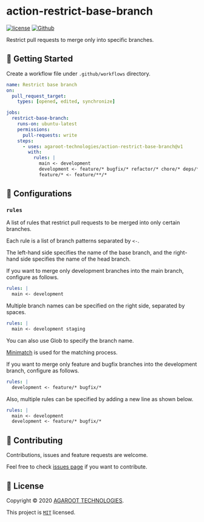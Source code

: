 # action-restrict-base-branch

[![license](https://img.shields.io/badge/License-MIT-green.svg)](https://github.com/agaroot-technologies/action-restrict-base-branch/blob/main/LICENSE)
[![Github](https://img.shields.io/github/followers/agaroot-technologies?label=Follow&logo=github&style=social)](https://github.com/orgs/agaroot-technologies/followers)

Restrict pull requests to merge only into specific branches.

## 👏 Getting Started

Create a workflow file under ```.github/workflows``` directory.

```yaml
name: Restrict base branch
on:
  pull_request_target:
    types: [opened, edited, synchronize]

jobs:
  restrict-base-branch:
    runs-on: ubuntu-latest
    permissions:
      pull-requests: write
    steps:
      - uses: agaroot-technologies/action-restrict-base-branch@v1
        with:
          rules: |
            main <- development
            development <- feature/* bugfix/* refactor/* chore/* deps/*
            feature/* <- feature/**/*
```

## 🔧 Configurations

### `rules`

A list of rules that restrict pull requests to be merged into only certain branches.

Each rule is a list of branch patterns separated by `<-`.

The left-hand side specifies the name of the base branch, and the right-hand side specifies the name of the head branch.

If you want to merge only development branches into the main branch, configure as follows.

```yaml
rules: |
  main <- development
```

Multiple branch names can be specified on the right side, separated by spaces.

```yaml
rules: |
  main <- development staging
```

You can also use Glob to specify the branch name.

[Minimatch](https://github.com/isaacs/minimatch) is used for the matching process.

If you want to merge only feature and bugfix branches into the development branch, configure as follows.

```yaml
rules: |
  development <- feature/* bugfix/*
```

Also, multiple rules can be specified by adding a new line as shown below.

```yaml
rules: |
  main <- development
  development <- feature/* bugfix/*
```

## 🤝 Contributing

Contributions, issues and feature requests are welcome.

Feel free to check [issues page](https://github.com/agaroot-technologies/action-restrict-base-branch/issues) if you want to contribute.

## 📝 License

Copyright © 2020 [AGAROOT TECHNOLOGIES](https://tech.agaroot.co.jp/).

This project is [```MIT```](https://github.com/agaroot-technologies/action-restrict-base-branch/blob/main/LICENSE) licensed.
